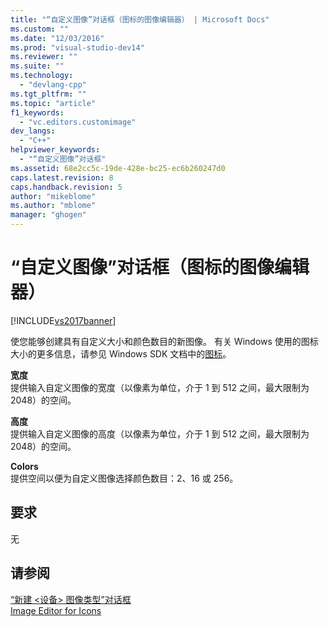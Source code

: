 ```yaml
---
title: "“自定义图像”对话框（图标的图像编辑器） | Microsoft Docs"
ms.custom: ""
ms.date: "12/03/2016"
ms.prod: "visual-studio-dev14"
ms.reviewer: ""
ms.suite: ""
ms.technology: 
  - "devlang-cpp"
ms.tgt_pltfrm: ""
ms.topic: "article"
f1_keywords: 
  - "vc.editors.customimage"
dev_langs: 
  - "C++"
helpviewer_keywords: 
  - "“自定义图像”对话框"
ms.assetid: 68e2cc5c-19de-428e-bc25-ec6b260247d0
caps.latest.revision: 8
caps.handback.revision: 5
author: "mikeblome"
ms.author: "mblome"
manager: "ghogen"
---
```

# “自定义图像”对话框（图标的图像编辑器）
[!INCLUDE[vs2017banner](../assembler/inline/includes/vs2017banner.md)]

使您能够创建具有自定义大小和颜色数目的新图像。  有关 Windows 使用的图标大小的更多信息，请参见 Windows SDK 文档中的[图标](_win32_Icons_cpp)。  
  
 **宽度**  
 提供输入自定义图像的宽度（以像素为单位，介于 1 到 512 之间，最大限制为 2048）的空间。  
  
 **高度**  
 提供输入自定义图像的高度（以像素为单位，介于 1 到 512 之间，最大限制为 2048）的空间。  
  
 **Colors**  
 提供空间以便为自定义图像选择颜色数目：2、16 或 256。  
  
## 要求  
 无  
  
## 请参阅  
 [“新建 \<设备\> 图像类型”对话框](../mfc/new-device-image-type-dialog-box-image-editor-for-icons.md)   
 [Image Editor for Icons](../mfc/image-editor-for-icons.md)
